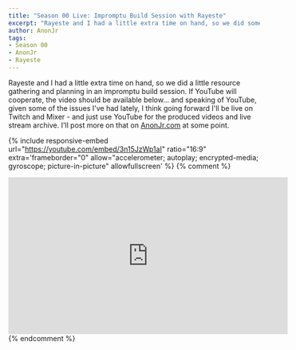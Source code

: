 ```yaml
---
title: "Season 00 Live: Impromptu Build Session with Rayeste"
excerpt: "Rayeste and I had a little extra time on hand, so we did some resource gathering and planning."
author: AnonJr
tags:
- Season 00
- AnonJr
- Rayeste
---
```


Rayeste and I had a little extra time on hand, so we did a little resource gathering and planning in an impromptu build session. If YouTube will cooperate, the video should be available below&hellip; and speaking of YouTube, given some of the issues I've had lately, I think going forward I'll be live on Twitch and Mixer - and just use YouTube for the produced videos and live stream archive. I'll post more on that on [AnonJr.com](https://www.anonjr.com) at some point.

{% include responsive-embed url="https://youtube.com/embed/3n15JzWp1aI" ratio="16:9" extra='frameborder="0" allow="accelerometer; autoplay; encrypted-media; gyroscope; picture-in-picture" allowfullscreen' %}
{% comment %}
<iframe width="560" height="315" src="https://youtube.com/embed/3n15JzWp1aI" frameborder="0" allow="accelerometer; autoplay; encrypted-media; gyroscope; picture-in-picture" allowfullscreen></iframe>
{% endcomment %}